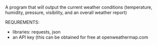 A program that will output the current weather conditions (temperature, humidity, pressure, visibility, and an overall weather report)

REQUREMENTS:
- libraries: requests, json
- an API key (this can be obtained for free at openweathermap.com
